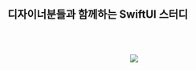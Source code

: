 
## 디자이너분들과 함께하는 SwiftUI 스터디


<br><br>

<p align ="center"> <img src = "https://github.com/yongbeomkwak/SwiftUI-Study/assets/48616183/251dbc39-935b-4615-9df6-65221dce5f62" > </p>

